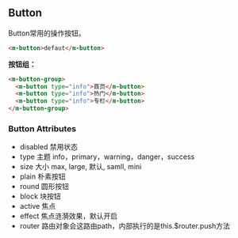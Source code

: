 ## Button

Button常用的操作按钮。

```html
<m-button>defaut</m-button>
```

**按钮组：**

```html
<m-button-group>
  <m-button type="info">首页</m-button>
  <m-button type="info">热门</m-button>
  <m-button type="info">专栏</m-button>
</m-button-group>
```

### Button Attributes

+ disabled 禁用状态
+ type 主题 info，primary，warning，danger，success
+ size 大小 max, large, 默认, samll, mini
+ plain 朴素按钮
+ round 圆形按钮
+ block 块按钮
+ active 焦点
+ effect 焦点涟漪效果，默认开启
+ router 路由对象会这路由path，内部执行的是this.$router.push方法
